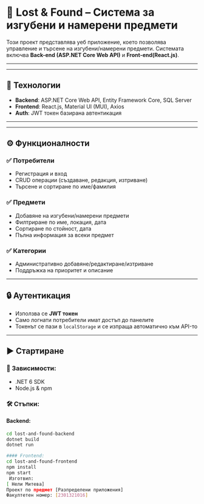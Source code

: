 # 🧳 Lost & Found – Система за изгубени и намерени предмети

Този проект представлява уеб приложение, което позволява управление и търсене на изгубени/намерени предмети. Системата включва **Back-end (ASP.NET Core Web API)** и **Front-end(React.js)**.

---

---

## 🧩 Технологии

- **Backend**: ASP.NET Core Web API, Entity Framework Core, SQL Server
- **Frontend**: React.js, Material UI (MUI), Axios
- **Auth**: JWT токен базирана автентикация

---


---

## ⚙️ Функционалности

### ✅ Потребители
- Регистрация и вход
- CRUD операции (създаване, редакция, изтриване)
- Търсене и сортиране по име/фамилия

### ✅ Предмети
- Добавяне на изгубени/намерени предмети
- Филтриране по име, локация, дата
- Сортиране по стойност, дата
- Пълна информация за всеки предмет

### ✅ Категории
- Административно добавяне/редактиране/изтриване
- Поддръжка на приоритет и описание

---

## 🔒 Аутентикация

- Използва се **JWT токен**
- Само логнати потребители имат достъп до панелите
- Токенът се пази в `localStorage` и се изпраща автоматично към API-то

---

## ▶️ Стартиране

### 🧩 Зависимости:
- .NET 6 SDK
- Node.js & npm

### 🛠 Стъпки:

#### Backend:
```bash
cd lost-and-found-backend
dotnet build
dotnet run

#### Frontend:
cd lost-and-found-frontend
npm install
npm start
 Изготвил:
[ Нели Митева]
Проект по предмет [Разпределени приложения]
Факултетен номер: [2301321016]

